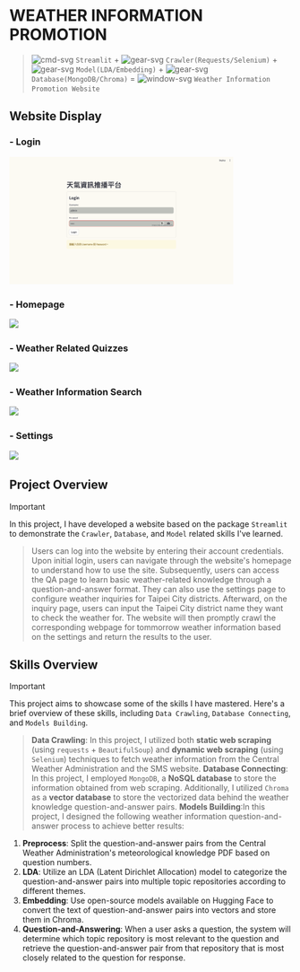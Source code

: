 # WEATHER INFORMATION PROMOTION

> ![cmd-svg](./readme_source/terminal-fill.svg) `Streamlit` + ![gear-svg](./readme_source/gear-wide-connected.svg) `Crawler(Requests/Selenium)` + ![gear-svg](./readme_source/gear-wide-connected.svg) `Model(LDA/Embedding)` + ![gear-svg](./readme_source/gear-wide-connected.svg) `Database(MongoDB/Chroma)` = ![window-svg](./readme_source/window-fullscreen.svg) `Weather Information Promotion Website`

## Website Display
### - Login
<img width="400" src="./readme_source/login_page.png">

### - Homepage
<img width="400" src="./readme_source/homepage_page.gif">

### - Weather Related Quizzes
<img width="400" src="./readme_source/recognize_page.gif">

### - Weather Information Search
<img width="400" src="./readme_source/dashboard_page.png">

### - Settings
<img width="400" src="./readme_source/dashboard_page.png">

## Project Overview
> [!IMPORTANT]
> In this project, I have developed a website based on the package `Streamlit` to demonstrate the `Crawler`, `Database`, and `Model` related skills I've learned.

> Users can log into the website by entering their account credentials.
Upon initial login, users can navigate through the website's homepage to understand how to use the site.
Subsequently, users can access the QA page to learn basic weather-related knowledge through a question-and-answer format.
They can also use the settings page to configure weather inquiries for Taipei City districts.
Afterward, on the inquiry page, users can input the Taipei City district name they want to check the weather for.
The website will then promptly crawl the corresponding webpage for tommorrow weather information based on the settings and return the results to the user.

## Skills Overview
> [!IMPORTANT]
> This project aims to showcase some of the skills I have mastered. Here's a brief overview of these skills, including `Data Crawling`, `Database Connecting`, and `Models Building`.

> **Data Crawling**: In this project, I utilized both **static web scraping** (using `requests` + `BeautifulSoup`) and **dynamic web scraping** (using `Selenium`) techniques to fetch weather information from the Central Weather Administration and the SMS website.
> **Database Connecting**: In this project, I employed `MongoDB`, a **NoSQL database** to store the information obtained from web scraping. Additionally, I utilized `Chroma` as a **vector database** to store the vectorized data behind the weather knowledge question-and-answer pairs.
> **Models Building**:In this project, I designed the following weather information question-and-answer process to achieve better results:
1. **Preprocess**: Split the question-and-answer pairs from the Central Weather Administration's meteorological knowledge PDF based on question numbers.
2. **LDA**: Utilize an LDA (Latent Dirichlet Allocation) model to categorize the question-and-answer pairs into multiple topic repositories according to different themes.
3. **Embedding**: Use open-source models available on Hugging Face to convert the text of question-and-answer pairs into vectors and store them in Chroma.
4. **Question-and-Answering**: When a user asks a question, the system will determine which topic repository is most relevant to the question and retrieve the question-and-answer pair from that repository that is most closely related to the question for response.
